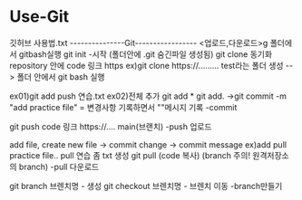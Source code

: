 # Use-Git
깃허브 사용법.txt
---------------Git-----------------
<업로드,다운로드>g
폴더에서 gitbash실행
git init -시작
(폴더안에 .git 숨긴파일 생성됨)
git clone 동기화
repository 안에 code 링크 https ex)git clone https://.........
test라는 폴더 생성 --> 폴더 안에서 git bash 실행

ex01)git add push 연습.txt
ex02)전체 추가 git add *   git add.
->git commit -m "add practice file" = 변경사항 기록하면서 ""메시지 기록 
-commit


git push code 링크 https://.... main(브랜치)
-push 업로드

add file, create new file -> commit change -> commit message ex)add pull practice file.. pull 연습 좀 txt 생성
git pull (code 복사) (branch 주의! 원격저장소의 branch)
-pull 다운로드 

git branch 브렌치명 - 생성
git checkout 브렌치명 - 브렌치 이동
-branch만들기



